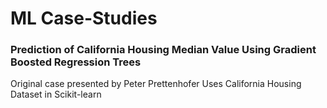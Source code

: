 # ML Case-Studies
### Prediction of California Housing Median Value Using Gradient Boosted Regression Trees 
Original case presented by Peter Prettenhofer
Uses California Housing Dataset in Scikit-learn
